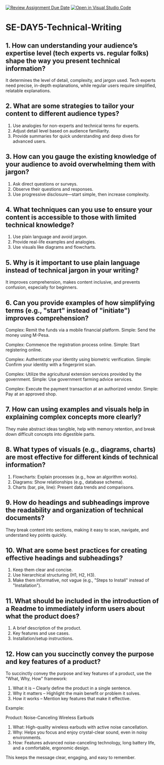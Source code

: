 [![Review Assignment Due Date](https://classroom.github.com/assets/deadline-readme-button-22041afd0340ce965d47ae6ef1cefeee28c7c493a6346c4f15d667ab976d596c.svg)](https://classroom.github.com/a/zsAR-pyY)
[![Open in Visual Studio Code](https://classroom.github.com/assets/open-in-vscode-2e0aaae1b6195c2367325f4f02e2d04e9abb55f0b24a779b69b11b9e10269abc.svg)](https://classroom.github.com/online_ide?assignment_repo_id=18497874&assignment_repo_type=AssignmentRepo)
# SE-DAY5-Technical-Writing
## 1. How can understanding your audience’s expertise level (tech experts vs. regular folks) shape the way you present technical information?

It determines the level of detail, complexity, and jargon used. Tech experts need precise, in-depth explanations, while regular users require simplified, relatable explanations.


## 2. What are some strategies to tailor your content to different audience types?

1. Use analogies for non-experts and technical terms for experts.
2. Adjust detail level based on audience familiarity.
3. Provide summaries for quick understanding and deep dives for advanced users.

## 3. How can you gauge the existing knowledge of your audience to avoid overwhelming them with jargon?

1. Ask direct questions or surveys.
2. Observe their questions and responses.
3. Use progressive disclosure—start simple, then increase complexity.

## 4. What techniques can you use to ensure your content is accessible to those with limited technical knowledge?

1. Use plain language and avoid jargon.
2. Provide real-life examples and analogies.
3. Use visuals like diagrams and flowcharts.

## 5. Why is it important to use plain language instead of technical jargon in your writing?

It improves comprehension, makes content inclusive, and prevents confusion, especially for beginners.

## 6. Can you provide examples of how simplifying terms (e.g., "start" instead of "initiate") improves comprehension?

Complex: Remit the funds via a mobile financial platform.
Simple: Send the money using M-Pesa.

Complex: Commence the registration process online.
Simple: Start registering online.

Complex: Authenticate your identity using biometric verification.
Simple: Confirm your identity with a fingerprint scan.

Complex: Utilize the agricultural extension services provided by the government.
Simple: Use government farming advice services.

Complex: Execute the payment transaction at an authorized vendor.
Simple: Pay at an approved shop.

## 7. How can using examples and visuals help in explaining complex concepts more clearly?

They make abstract ideas tangible, help with memory retention, and break down difficult concepts into digestible parts.

## 8. What types of visuals (e.g., diagrams, charts) are most effective for different kinds of technical information?

1. Flowcharts: Explain processes (e.g., how an algorithm works).
2. Diagrams: Show relationships (e.g., database schema).
3. Charts (bar, pie, line): Present data trends and comparisons.

## 9. How do headings and subheadings improve the readability and organization of technical documents?

They break content into sections, making it easy to scan, navigate, and understand key points quickly.

## 10. What are some best practices for creating effective headings and subheadings?

1. Keep them clear and concise.
2. Use hierarchical structuring (H1, H2, H3).
3. Make them informative, not vague (e.g., "Steps to Install" instead of "Installation").

## 11. What should be included in the introduction of a Readme to immediately inform users about what the product does?

1. A brief description of the product.
2. Key features and use cases.
3. Installation/setup instructions.

## 12. How can you succinctly convey the purpose and key features of a product?

To succinctly convey the purpose and key features of a product, use the "What, Why, How" framework:

1. What it is – Clearly define the product in a single sentence.
2. Why it matters – Highlight the main benefit or problem it solves.
3. How it works – Mention key features that make it effective.

Example:

Product: Noise-Canceling Wireless Earbuds

1. What: High-quality wireless earbuds with active noise cancellation.
2. Why: Helps you focus and enjoy crystal-clear sound, even in noisy environments.
3. How: Features advanced noise-canceling technology, long battery life, and a comfortable, ergonomic design.

This keeps the message clear, engaging, and easy to remember.

